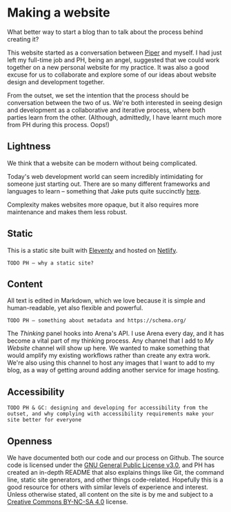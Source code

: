 # Making a website

What better way to start a blog than to talk about the process behind creating it?

This website started as a conversation between [Piper](http://piperhaywood.com/) and myself. I had just left my full-time job and PH, being an angel, suggested that we could work together on a new personal website for my practice. It was also a good excuse for us to collaborate and explore some of our ideas about website design and development together.

From the outset, we set the intention that the process should be conversation between the two of us. We're both interested in seeing design and development as a collaborative and iterative process, where both parties learn from the other. (Although, admittedly, I have learnt much more from PH during this process. Oops!)

## Lightness

We think that a website can be modern without being complicated.

Today's web development world can seem incredibly intimidating for someone just starting out. There are so many different frameworks and languages to learn  – something that Jake puts quite succinctly [here](https://twitter.com/jakedowsmith/status/1184125876608352256).

Complexity makes websites more opaque, but it also requires more maintenance and makes them less robust.

## Static

This is a static site built with [Eleventy](https://www.11ty.io/) and hosted on [Netlify](https://www.netlify.com/).

``TODO PH – why a static site?``

## Content

All text is edited in Markdown, which we love because it is simple and human-readable, yet also flexible and powerful.

`TODO PH – something about metadata and https://schema.org/`

The _Thinking_ panel hooks into Arena's API. I use Arena every day, and it has become a vital part of my thinking process. Any channel that I add to _My Website_ channel will show up here. We wanted to make something that would amplify my existing workflows rather than create any extra work. We're also using this channel to host any images that I want to add to my blog, as a way of getting around adding another service for image hosting.

## Accessibility

``TODO PH & GC: designing and developing for accessibility from the outset, and why complying with accessibility requirements make your site better for everyone``

## Openness

We have documented both our code and our process on Github. The source code is licensed under the [GNU General Public License v3.0](https://github.com/GemCopeland/personal-website/blob/master/LICENSE), and PH has created an in-depth README that also explains things like Git, the command line, static site generators, and other things code-related. Hopefully this is a good resource for others with similar levels of experience and interest. Unless otherwise stated, all content on the site is by me and subject to a [Creative Commons BY-NC-SA 4.0](https://creativecommons.org/licenses/by-nc-sa/4.0/) license.
